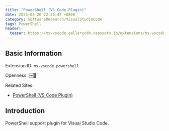 ```yaml
---
title: "PowerShell (VS Code Plugin)"
date: 2024-04-20 22:36:47 +0800
category: SoftwareResearch/VisualStudioCode
tags: PowerShell
header:
  teaser: https://ms-vscode.gallerycdn.vsassets.io/extensions/ms-vscode/powershell/2024.3.2/1712186343433/Microsoft.VisualStudio.Services.Icons.Default
---
```


## Basic Information

Extension ID: `ms-vscode.powershell`

Openness: 🆓📖

Related Sites:

* [PowerShell (VS Code Plugin)](https://marketplace.visualstudio.com/items?itemName=ms-vscode.PowerShell)

## Introduction

PowerShell support plugin for Visual Studio Code.
